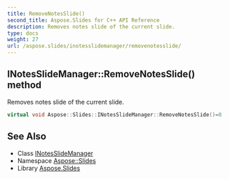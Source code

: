 ```yaml
---
title: RemoveNotesSlide()
second_title: Aspose.Slides for C++ API Reference
description: Removes notes slide of the current slide.
type: docs
weight: 27
url: /aspose.slides/inotesslidemanager/removenotesslide/
---
```

## INotesSlideManager::RemoveNotesSlide() method


Removes notes slide of the current slide.

```cpp
virtual void Aspose::Slides::INotesSlideManager::RemoveNotesSlide()=0
```

## See Also

* Class [INotesSlideManager](../)
* Namespace [Aspose::Slides](../../)
* Library [Aspose.Slides](../../../)